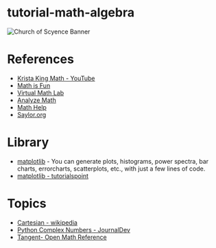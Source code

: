 # tutorial-math-algebra

<img src="https://github.com/johnnycowboy3033/resources/blob/main/banners/banner-galileo-galilei.png" alt="Church of Scyence Banner">

# References 
* [Krista King Math - YouTube](https://www.youtube.com/@kristakingmath)
* [Math is Fun](https://www.mathsisfun.com/algebra/index-college.html)
* [Virtual Math Lab](https://www.wtamu.edu/academic/anns/mps/math/mathlab/col_algebra/index.htm)
* [Analyze Math ](https://www.analyzemath.com/Algebra1/Tutorials.html)       
* [Math Help](https://www.mathhelp.com/college-algebra-help/)
* [Saylor.org](https://learn.saylor.org/course/MA001)

# Library
* [matplotlib](https://matplotlib.org/3.1.1/index.html) - You can generate plots, histograms, power spectra, bar charts, errorcharts, scatterplots, etc., with just a few lines of code.
* [matplotlib - tutorialspoint](https://www.tutorialspoint.com/matplotlib/index.htm) 

# Topics
* [Cartesian - wikipedia](https://en.wikipedia.org/wiki/Cartesian_coordinate_system)
* [Python Complex Numbers - JournalDev](https://www.journaldev.com/23435/python-complex-numbers-cmath)
* [Tangent- Open Math Reference](https://www.mathopenref.com/trigtangent.html)